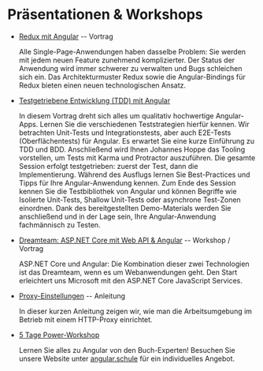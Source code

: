 # Präsentationen & Workshops

* [Redux mit Angular](https://docs.google.com/presentation/d/1R_P0v2iIIu_Koi9sG5iogWm7VUN0kzTWgVeoSfCRo3w/) -- Vortrag

  Alle Single-Page-Anwendungen haben dasselbe Problem: Sie werden mit jedem neuen Feature zunehmend komplizierter.
  Der Status der Anwendung wird immer schwerer zu verwalten und Bugs schleichen sich ein.
  Das Architekturmuster Redux sowie die Angular-Bindings für Redux bieten einen neuen technologischen Ansatz.

* [Testgetriebene Entwicklung (TDD) mit Angular](angular_tdd)

  In diesem Vortrag dreht sich alles um qualitativ hochwertige Angular-Apps. Lernen Sie die verschiedenen Teststrategien hierfür kennen. Wir betrachten Unit-Tests und Integrationstests, aber auch E2E-Tests (Oberflächentests) für Angular. Es erwartet Sie eine kurze Einführung zu TDD und BDD. Anschließend wird Ihnen Johannes Hoppe das Tooling vorstellen, um Tests mit Karma und Protractor auszuführen. Die gesamte Session erfolgt testgetrieben: zuerst der Test, dann die Implementierung. Während des Ausflugs lernen Sie Best-Practices und Tipps für Ihre Angular-Anwendung kennen. Zum Ende des Session kennen Sie die Testbibliothek von Angular und können Begriffe wie Isolierte Unit-Tests, Shallow Unit-Tests oder asynchrone Test-Zonen einordnen. Dank des bereitgestellten Demo-Materials werden Sie anschließend und in der Lage sein, Ihre Angular-Anwendung fachmännisch zu Testen.

* [Dreamteam: ASP.NET Core mit Web API & Angular](angular_dotnetcore) -- Workshop / Vortrag

  ASP.NET Core und Angular: Die Kombination dieser zwei Technologien ist das Dreamteam, wenn es um Webanwendungen geht.
  Den Start erleichtert uns Microsoft mit den ASP.NET Core JavaScript Services. 

* [Proxy-Einstellungen](PROXY) -- Anleitung

  In dieser kurzen Anleitung zeigen wir, wie man die Arbeitsumgebung im Betrieb mit einem HTTP-Proxy einrichtet. 

* [5 Tage Power-Workshop](https://angular.schule)
  
	Lernen Sie alles zu Angular von den Buch-Experten! Besuchen Sie unsere Website unter [angular.schule](https://angular.schule) für ein individuelles Angebot.
